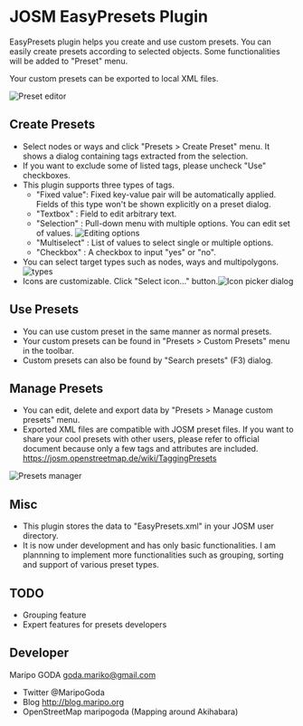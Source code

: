 # JOSM EasyPresets Plugin

EasyPresets plugin helps you create and use custom presets.
You can easily create presets according to selected objects. 
Some functionalities will be added to "Preset" menu.

Your custom presets can be exported to local XML files.

![Preset editor](https://github.com/maripo/JOSM_easypresets/blob/master/doc/img/en/preset_editor.png)

## Create Presets
* Select nodes or ways and click "Presets > Create Preset" menu. It shows a dialog containing tags extracted from the selection.
* If you want to exclude some of listed tags, please uncheck "Use" checkboxes.
* This plugin supports three types of tags.  
	* "Fixed value": Fixed key-value pair will be automatically applied. Fields of this type won't be shown explicitly on a preset dialog. 
	* "Textbox" : Field to edit arbitrary text.
	* "Selection" : Pull-down menu with multiple options. You can edit set of values. ![Editing options](https://github.com/maripo/JOSM_easypresets/blob/master/doc/img/en/options.png)
	* "Multiselect" : List of values to select single or multiple options. 
	* "Checkbox" : A checkbox to input "yes" or "no".
* You can select target types such as nodes, ways and multipolygons.![types](https://github.com/maripo/JOSM_easypresets/blob/master/doc/img/en/target_types.png)
* Icons are customizable. Click "Select icon..." button.![Icon picker dialog](https://github.com/maripo/JOSM_easypresets/blob/master/doc/img/en/icon_picker.png)

## Use Presets
* You can use custom preset in the same manner as normal presets.
* Your custom presets can be found in "Presets > Custom Presets" menu in the toolbar.
* Custom presets can also be found by "Search presets" (F3) dialog.

## Manage Presets
* You can edit, delete and export data by "Presets > Manage custom presets" menu.
* Exported XML files are compatible with JOSM preset files. If you want to share your cool presets with other users, please refer to official document because only a few tags and attributes are included. https://josm.openstreetmap.de/wiki/TaggingPresets

![Presets manager](https://github.com/maripo/JOSM_easypresets/blob/master/doc/img/en/manager.png) 

## Misc
* This plugin stores the data to "EasyPresets.xml" in your JOSM user directory.
* It is now under development and has only basic functionalities. I am plannning to implement more functionalities such as grouping, sorting and support of various preset types. 

## TODO
* Grouping feature
* Expert features for presets developers

## Developer
Maripo GODA <goda.mariko@gmail.com>
* Twitter @MaripoGoda
* Blog http://blog.maripo.org
* OpenStreetMap maripogoda (Mapping around Akihabara)